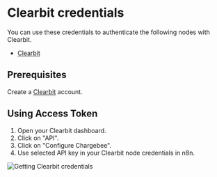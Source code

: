 # Clearbit credentials

You can use these credentials to authenticate the following nodes with Clearbit.

- [Clearbit](/integrations/builtin/app-nodes/n8n-nodes-base.clearbit/)


## Prerequisites

Create a [Clearbit](https://www.clearbit.com/) account.


## Using Access Token

1. Open your Clearbit dashboard.
2. Click on "API".
3. Click on "Configure Chargebee".
4. Use selected API key in your Clearbit node credentials in n8n.


![Getting Clearbit credentials](/_images/integrations/builtin/credentials/clearbit/using-access-token.gif)

